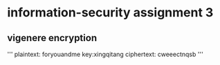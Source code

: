 # information-security assignment 3
## vigenere encryption 
'''
plaintext: foryouandme
key:xingqitang
ciphertext: cweeectnqsb
'''


